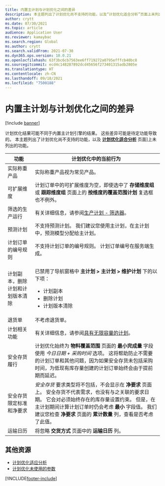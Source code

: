 ```yaml
---
title: 内置主计划与计划优化之间的差异
description: 本主题列出了计划优化尚不支持的功能，以及“计划优化适合分析”页面上未列出的功能。
author: crytt
ms.date: 07/30/2021
ms.topic: article
audience: Application User
ms.reviewer: kamaybac
ms.search.region: Global
ms.author: crytt
ms.search.validFrom: 2021-07-30
ms.dyn365.ops.version: 10.0.21
ms.openlocfilehash: 63f3bc6cb7563ee6ff719272a0795efffcb40bc8
ms.sourcegitcommit: ecd4c148287892dcd45656f273401315adb2805e
ms.translationtype: HT
ms.contentlocale: zh-CN
ms.lasthandoff: 09/18/2021
ms.locfileid: "7500188"
---
```

# <a name="differences-between-built-in-master-planning-and-planning-optimization"></a>内置主计划与计划优化之间的差异

[!include [banner](../../includes/banner.md)]

计划优化结果可能不同于内置主计划引擎的结果。 这些差异可能是待定功能导致的。 本主题列出了计划优化尚不支持的功能，以及 **[计划优化适合分析](planning-optimization-fit-analysis.md)** 页面]上未列出的功能。

| 功能 | 计划优化中的当前行为 |
|---|---|
| 实际称重产品 | 实际称重产品视为常见产品。|
| 可扩展维度 | 计划订单中的可扩展维度为空，即使选中了 **存储维度组** 或 **跟踪维度组** 页面上的 **按维度的覆盖范围计划** 复选框也不例外。 |
| 筛选的生产运行 | 有关详细信息，请参阅[生产计划 - 筛选器](production-planning.md#filters)。 |
| 预测计划 | 不支持预测计划。 我们建议您使用主计划，在主计划中，预测模型分配给主计划。 |
| 计划订单的编号规则 | 不支持计划订单的编号规则。 计划订单编号在服务端生成。 |
| 计划副本，删除计划和计划版本清除 | <p>已禁用了导航窗格中 **主计划 \> 主计划 \> 维护计划** 下的以下项：</p><ul><li>计划副本</li><li>删除计划</li><li>计划版本清除</li></ul> |
| 退货单 | 不考虑退货单。 |
| 计划相关功能 | 有关详细信息，请参阅[具有无限容量的计划](infinite-capacity-planning.md#limitations)。 |
| 安全存货履行 | 计划优化始终为 **物料覆盖范围** 页面的 **最小完成量** 字段使用 *今日日期 + 采购时间* 选项。 这将帮助防止不需要的计划订单和其他问题，因为如果安全存货未包括采购时间，为低现有库存量创建的计划订单始终会由于提前期而延迟。 |
| 安全存货限定标准和净要求 | *安全存货* 要求类型将不包括，不会显示在 **净要求** 页面上。 安全存货不代表需求，也没有与之关联的要求日期。 它会对必须始终存在的库存量设置约束。 但是，在主计划期间计算计划订单时仍会考虑 **最小** 字段值。 我们建议您检查 **净要求** 页面的 **累计数量** 列，查看是否考虑了此值。 |
| 运输日历 | 将忽略 **交货方式** 页面中的 **运输日历** 列。 |

## <a name="additional-resources"></a>其他资源

- [计划优化适应分析](planning-optimization-fit-analysis.md)
- [计划优化未使用的参数](not-used-parameters.md)

[!INCLUDE[footer-include](../../../includes/footer-banner.md)]
